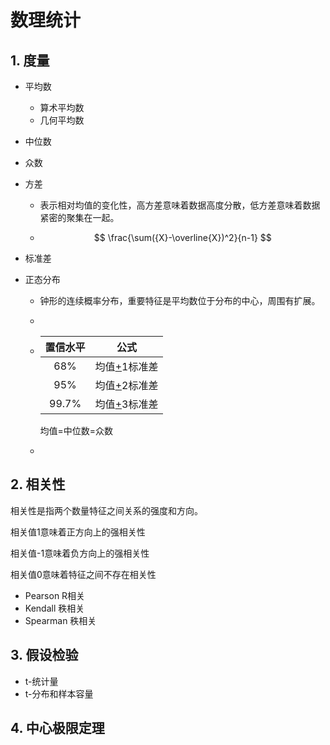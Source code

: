 # 数理统计



## 1. 度量

* 平均数

  * 算术平均数
  * 几何平均数

* 中位数

* 众数

* 方差

  * 表示相对均值的变化性，高方差意味着数据高度分散，低方差意味着数据紧密的聚集在一起。

  * $$
    \frac{\sum({X}-\overline{X})^2}{n-1}
    $$

* 标准差

* 正态分布

  * 钟形的连续概率分布，重要特征是平均数位于分布的中心，周围有扩展。

  * ​

  * | 置信水平  |       公式       |
    | :---: | :------------: |
    |  68%  | 均值<u>+</u>1标准差 |
    |  95%  | 均值<u>+</u>2标准差 |
    | 99.7% | 均值<u>+</u>3标准差 |

    均值=中位数=众数

  * ​



## 2. 相关性

相关性是指两个数量特征之间关系的强度和方向。

相关值1意味着正方向上的强相关性

相关值-1意味着负方向上的强相关性

相关值0意味着特征之间不存在相关性

* Pearson R相关
* Kendall 秩相关
* Spearman 秩相关



## 3. 假设检验



* t-统计量
* t-分布和样本容量



## 4. 中心极限定理

